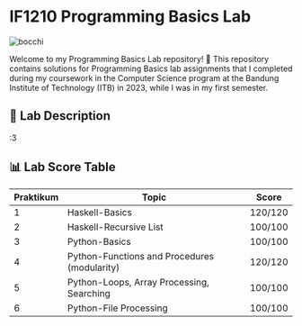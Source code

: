# IF1210 Programming Basics Lab

![bocchi](https://giffiles.alphacoders.com/221/221715.gif)

Welcome to my Programming Basics Lab repository! 🚀 This repository contains solutions for Programming Basics lab assignments that I completed during my coursework in the Computer Science program at the Bandung Institute of Technology (ITB) in 2023, while I was in my first semester. 

## 📘 Lab Description

:3

## 📊 Lab Score Table

| Praktikum    | Topic                                         | Score  |
|--------------|-----------------------------------------------|--------|
| 1            | Haskell-Basics                                | 120/120|
| 2            | Haskell-Recursive List                        | 100/100|
| 3            | Python-Basics                                 | 100/100|
| 4            | Python-Functions and Procedures (modularity)  | 120/120|
| 5            | Python-Loops, Array Processing, Searching     | 100/100|
| 6            | Python-File Processing                        | 100/100|
